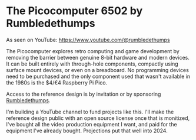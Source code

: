 # The Picocomputer 6502 by Rumbledethumps
As seen on YouTube: https://www.youtube.com/@rumbledethumps

The Picocomputer explores retro computing and game development by removing the barrier between genuine 8-bit hardware and modern devices. It can be built entirely with through-hole components, compactly using surface mount devices, or even on a breadboard. No programming devices need to be purchased and the only component used that wasn't available in the 1980s is the $4/€4 Raspberry Pi Pico.

Access to the reference design is by invitation or by sponsoring 
[Rumbledethumps](https://github.com/sponsors/rumbledethumps).

I'm building a YouTube channel to fund projects like this.
I'll make the reference design public with an open source license
once that is monitized, I've bought all the video production equipment I want,
and paid for the equipment I've already bought.
Projections put that well into 2024.
